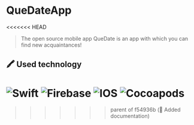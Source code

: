 # QueDateApp
<<<<<<< HEAD

> The open source mobile app QueDate is an app with which you can find new acquaintances!




## 🖍 Used technology

![Swift](https://img.shields.io/badge/Swift-FA7343?style=for-the-badge&logo=swift&logoColor=white)
![Firebase](https://img.shields.io/badge/firebase-%23039BE5.svg?style=for-the-badge&logo=firebase)
![IOS](https://img.shields.io/badge/iOS-000000?style=for-the-badge&logo=ios&logoColor=white)
![Cocoapods](https://img.shields.io/badge/cocoapods-FA2A02?style=for-the-badge&logo=cocoapods&logoColor=white)
=======
>>>>>>> parent of f54936b (🚧 Added documentation)
